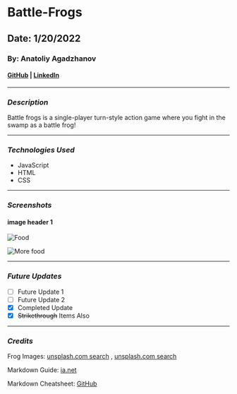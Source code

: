 # **Battle-Frogs**
## **Date**: 1/20/2022
### **By**: Anatoliy Agadzhanov
#### [GitHub](https://github.com/yesanatoliy) | [LinkedIn](https://www.linkedin.com/in/anatoliy-agadzhanov-5a2a54173/)
***
### ***Description***
Battle frogs is a single-player turn-style action game where you fight in the swamp as a battle frog!

***
### ***Technologies Used***
* JavaScript
* HTML
* CSS

***
### ***Screenshots***

#### **image header 1**
![Food](https://upload.wikimedia.org/wikipedia/commons/thumb/6/6d/Good_Food_Display_-_NCI_Visuals_Online.jpg/1599px-Good_Food_Display_-_NCI_Visuals_Online.jpg)

![More food](https://cdn.britannica.com/36/123536-050-95CB0C6E/Variety-fruits-vegetables.jpg)
***
### ***Future Updates***
- [ ] Future Update 1
- [ ] Future Update 2
- [x] Completed Update
- [x] ~~Strikethrough~~ Items Also
***
### ***Credits***

Frog Images: [unsplash.com search](https://unsplash.com/photos/aiEV4gZEZ5E) , [unsplash.com search](https://unsplash.com/photos/EP_OHkgn1JI)

Markdown Guide: [ia.net](ia.net)

Markdown Cheatsheet: [GitHub](github.com)